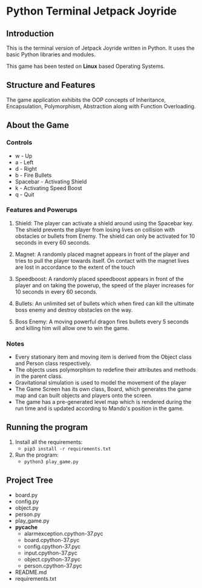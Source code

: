 # Python Terminal Jetpack Joyride

## Introduction

This is the terminal version of Jetpack Joyride written in Python. It uses the basic Python libraries and modules.

This game has been tested on **Linux** based Operating Systems.

## Structure and Features

The game application exhibits the OOP concepts of Inheritance, Encapsulation, Polymorphism, Abstraction along with Function Overloading.

## About the Game

### Controls

* w - Up
* a - Left
* d - Right
* b - Fire Bullets
* Spacebar - Activating Shield
* k - Activating Speed Boost
* q - Quit

### Features and Powerups

1. Shield: The player can activate a shield around using the Spacebar key. The shield prevents the player from losing lives on collision with obstacles or bullets from Enemy. The shield can only be activated for 10 seconds in every 60 seconds.

2. Magnet: A randomly placed magnet appears in front of the player and tries to pull the player towards itself. On contact with the magnet lives are lost in accordance to the extent of the touch

3. Speedboost: A randomly placed speedboost appears in front of the player and on taking the powerup, the speed of the player increases for 10 seconds in every 60 seconds.

4. Bullets: An unlimited set of bullets which when fired can kill the ultimate boss enemy and destroy obstacles on the way.

5. Boss Enemy: A moving powerful dragon fires bullets every 5 seconds and killing him will allow one to win the game.

### Notes
- Every stationary item and moving item is derived from the Object class and Person class respectively.
- The objects uses polymorphism to redefine their attributes and methods in the parent class.
- Gravitational simulation is used to model the movement of the player
- The Game Screen has its own class, Board, which generates the game map and can built objects and players onto the screen.
- The game has a pre-generated level map which is rendered during the run time and is updated according to Mando's position in the game.

## Running the program

1. Install all the requirements:
    - `pip3 install -r requirements.txt`
2. Run the program:
    - `python3 play_game.py`

## Project Tree

* board.py
* config.py
* object.py
* person.py
* play_game.py
* __pycache__
    * alarmexception.cpython-37.pyc
    * board.cpython-37.pyc
    * config.cpython-37.pyc
    * input.cpython-37.pyc
    * object.cpython-37.pyc
    * person.cpython-37.pyc
* README.md
* requirements.txt
